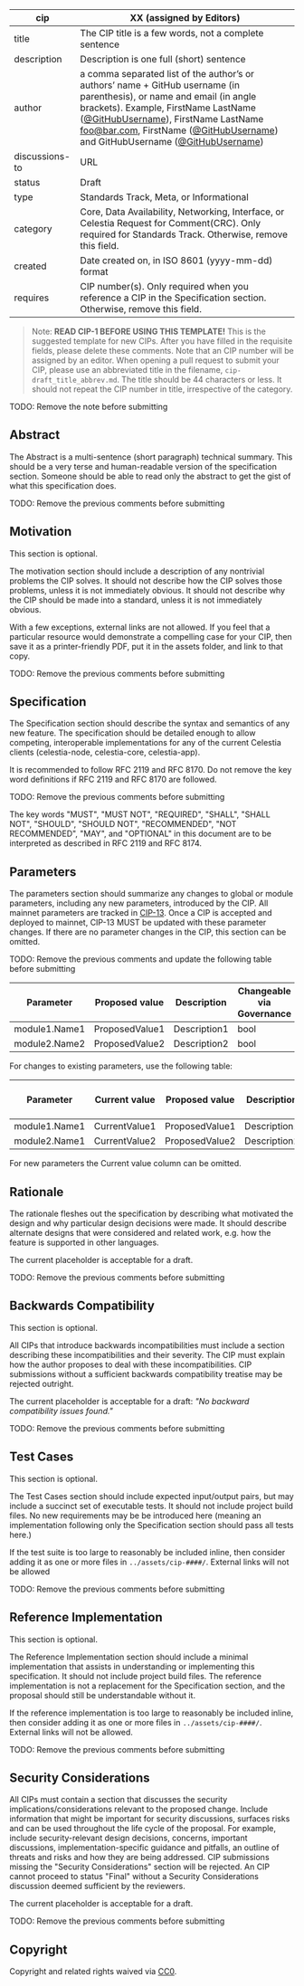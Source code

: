| cip | XX (assigned by Editors) |
| - | - |
| title | The CIP title is a few words, not a complete sentence |
| description | Description is one full (short) sentence |
| author | a comma separated list of the author’s or authors’ name + GitHub username (in parenthesis), or name and email (in angle brackets). Example, FirstName LastName ([@GitHubUsername](https://github.com/GitHubUsername)), FirstName LastName <foo@bar.com>, FirstName ([@GitHubUsername](https://github.com/GitHubUsername)) and GitHubUsername ([@GitHubUsername](https://github.com/GitHubUsername)) |
| discussions-to | URL |
| status | Draft |
| type | Standards Track, Meta, or Informational |
| category | Core, Data Availability, Networking, Interface, or Celestia Request for Comment(CRC). Only required for Standards Track. Otherwise, remove this field. |
| created | Date created on, in ISO 8601 (yyyy-mm-dd) format |
| requires | CIP number(s). Only required when you reference a CIP in the Specification section. Otherwise, remove this field. |

> Note:
**READ CIP-1 BEFORE USING THIS TEMPLATE!**
This is the suggested template for new CIPs. After you have filled in the requisite fields, please delete these comments. Note that an CIP number will be assigned by an editor. When opening a pull request to submit your CIP, please use an abbreviated title in the filename, `cip-draft_title_abbrev.md`. The title should be 44 characters or less. It should not repeat the CIP number in title, irrespective of the category.

TODO: Remove the note before submitting

## Abstract

The Abstract is a multi-sentence (short paragraph) technical summary. This should be a very terse and human-readable version of the specification section. Someone should be able to read only the abstract to get the gist of what this specification does.

TODO: Remove the previous comments before submitting

## Motivation

This section is optional.

The motivation section should include a description of any nontrivial problems the CIP solves. It should not describe how the CIP solves those problems, unless it is not immediately obvious. It should not describe why the CIP should be made into a standard, unless it is not immediately obvious.

With a few exceptions, external links are not allowed. If you feel that a particular resource would demonstrate a compelling case for your CIP, then save it as a printer-friendly PDF, put it in the assets folder, and link to that copy.

TODO: Remove the previous comments before submitting

## Specification

The Specification section should describe the syntax and semantics of any new feature. The specification should be detailed enough to allow competing, interoperable implementations for any of the current Celestia clients (celestia-node, celestia-core, celestia-app).

It is recommended to follow RFC 2119 and RFC 8170. Do not remove the key word definitions if RFC 2119 and RFC 8170 are followed.

TODO: Remove the previous comments before submitting

The key words "MUST", "MUST NOT", "REQUIRED", "SHALL", "SHALL NOT", "SHOULD", "SHOULD NOT", "RECOMMENDED", "NOT RECOMMENDED", "MAY", and "OPTIONAL" in this document are to be interpreted as described in RFC 2119 and RFC 8174.

## Parameters

The parameters section should summarize any changes to global or module parameters, including any new parameters, introduced by the CIP. All mainnet parameters are tracked in [CIP-13](./cip-013.md). Once a CIP is accepted and deployed to mainnet, CIP-13 MUST be updated with these parameter changes. If there are no parameter changes in the CIP, this section can be omitted.

TODO: Remove the previous comments and update the following table before submitting

| Parameter     | Proposed value | Description                                                                                                                | Changeable via Governance |
|---------------|---------|------------------------------------------------------------------------------------------------------------------------|---------------------------|
| module1.Name1 | ProposedValue1  | Description1                                                            | bool                     |
| module2.Name2 | ProposedValue2  | Description2                                                            | bool                     |

For changes to existing parameters, use the following table:

| Parameter     | Current value | Proposed value | Description  | Changeable via Governance |
|---------------|---------------|----------------|--------------|---------------------------|
| module1.Name1 | CurrentValue1 | ProposedValue1 | Description1 | bool                      |
| module2.Name1 | CurrentValue2 | ProposedValue2 | Description2 | bool                      |

For new parameters the Current value column can be omitted.

## Rationale

The rationale fleshes out the specification by describing what motivated the design and why particular design decisions were made. It should describe alternate designs that were considered and related work, e.g. how the feature is supported in other languages.

The current placeholder is acceptable for a draft.

TODO: Remove the previous comments before submitting

## Backwards Compatibility

This section is optional.

All CIPs that introduce backwards incompatibilities must include a section describing these incompatibilities and their severity. The CIP must explain how the author proposes to deal with these incompatibilities. CIP submissions without a sufficient backwards compatibility treatise may be rejected outright.

The current placeholder is acceptable for a draft: *"No backward compatibility issues found."*

TODO: Remove the previous comments before submitting

## Test Cases

This section is optional.

The Test Cases section should include expected input/output pairs, but may include a succinct set of executable tests. It should not include project build files. No new requirements may be be introduced here (meaning an implementation following only the Specification section should pass all tests here.)

If the test suite is too large to reasonably be included inline, then consider adding it as one or more files in `../assets/cip-####/`. External links will not be allowed

TODO: Remove the previous comments before submitting

## Reference Implementation

This section is optional.

The Reference Implementation section should include a minimal implementation that assists in understanding or implementing this specification. It should not include project build files. The reference implementation is not a replacement for the Specification section, and the proposal should still be understandable without it.

If the reference implementation is too large to reasonably be included inline, then consider adding it as one or more files in `../assets/cip-####/`. External links will not be allowed.

TODO: Remove the previous comments before submitting

## Security Considerations

All CIPs must contain a section that discusses the security implications/considerations relevant to the proposed change. Include information that might be important for security discussions, surfaces risks and can be used throughout the life cycle of the proposal. For example, include security-relevant design decisions, concerns, important discussions, implementation-specific guidance and pitfalls, an outline of threats and risks and how they are being addressed. CIP submissions missing the "Security Considerations" section will be rejected. An CIP cannot proceed to status "Final" without a Security Considerations discussion deemed sufficient by the reviewers.

The current placeholder is acceptable for a draft.

TODO: Remove the previous comments before submitting

## Copyright

Copyright and related rights waived via [CC0](https://github.com/celestiaorg/CIPs/blob/main/LICENSE).
